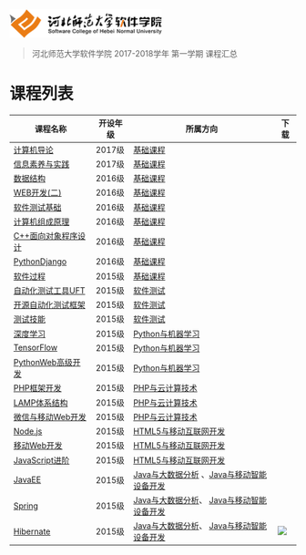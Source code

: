 <img src="./image/logo.png" height="50" /> 

> 河北师范大学软件学院 2017-2018学年 第一学期 课程汇总


# 课程列表

|课程名称|开设年级|所属方向|下载|
|-------|-------|-------|-------|
|[计算机导论](https://github.com/edu2act/2017-2018_1st_ComputerIntroduction)|2017级|[基础课程](./基础课程/)| |
|[信息素养与实践](https://github.com/edu2act/2017-2018_1st_Informationliteracy1)|2017级|[基础课程](./基础课程/)| |
|[数据结构](https://github.com/edu2act/2017-2018_1st_DataStructure)|2016级|[基础课程](./基础课程/)| |
|[WEB开发(二)](https://github.com/edu2act/2017-2018_1st_web2)|2016级|[基础课程](./基础课程/)| |
|[软件测试基础](https://github.com/edu2act/2017-2018_1st_Foundation-Software-Tesing)|2016级|[基础课程](./基础课程/)| |
|[计算机组成原理](https://github.com/edu2act/2017-2018_1st_ComputerOrganization)|2016级|[基础课程](./基础课程/)| |
|[C++面向对象程序设计](https://github.com/edu2act/2017-2018_1st_CPP)|2016级|[基础课程](./基础课程/)| |
|[PythonDjango](https://github.com/edu2act/2017-2018_1st_PythonDjango)|2016级|[基础课程](./基础课程/)| |
|[软件过程](https://github.com/edu2act/2017-2018_1st_softwarprocess)|2015级|[基础课程](./基础课程/)| |
|[自动化测试工具UFT](https://github.com/edu2act/2017-2018_1st_UFT)|2015级|[软件测试](./软件测试/)| |
|[开源自动化测试框架](https://github.com/edu2act/2017-2018_1st_WebDriver)|2015级|[软件测试](./软件测试/)| |
|[测试技能](https://github.com/edu2act/2017-2018_1st_Testing-technique)|2015级|[软件测试](./软件测试/)| |
|[深度学习](https://github.com/edu2act/2017-2018_1st_DeepLearning)|2015级|[Python与机器学习](./Python与机器学习/)| |
|[TensorFlow](https://github.com/edu2act/2017-2018_1st_TensorFlow)|2015级|[Python与机器学习](./Python与机器学习/)| |
|[PythonWeb高级开发](https://github.com/edu2act/2017-2018_1st_Python_Web)|2015级|[Python与机器学习](./Python与机器学习/)| |
|[PHP框架开发](https://github.com/edu2act/2017-2018_1st_PHP-Framework-Development)|2015级|[PHP与云计算技术](./PHP与云计算技术/)| |
|[LAMP体系结构](https://github.com/edu2act/2017-2018_1st_LAMP)|2015级|[PHP与云计算技术](./PHP与云计算技术/)| |
|[微信与移动Web开发](https://github.com/edu2act/2017-2018_1st_Wechat_Web_Programming)|2015级|[PHP与云计算技术](./PHP与云计算技术/)| |
|[Node.js](https://github.com/edu2act/2017-2018_1st_node.js)|2015级|[HTML5与移动互联网开发](./HTML5与移动互联网开发)| |
|[移动Web开发](https://github.com/edu2act/2017-2018_1st_MobileWeb)|2015级|[HTML5与移动互联网开发](./HTML5与移动互联网开发)| |
|[JavaScript进阶](https://github.com/edu2act/2017-2018_1st_JavaScript-Advanced)|2015级|[HTML5与移动互联网开发](./HTML5与移动互联网开发)| |
|[JavaEE](https://github.com/edu2act/2017-2018_1st_JavaEE)|2015级|[Java与大数据分析](./Java与大数据分析/) 、[Java与移动智能设备开发](./Java与移动智能设备开发)| |
|[Spring](https://github.com/edu2act/2017-2018_1st_Spring)|2015级|[Java与大数据分析](./Java与大数据分析/)、 [Java与移动智能设备开发](./Java与移动智能设备开发)| |
|[Hibernate](https://github.com/edu2act/course-hibernate/tree/2017-2018-1st)|2015级|[Java与大数据分析](./Java与大数据分析/)、 [Java与移动智能设备开发](./Java与移动智能设备开发)|[<img src="./mage/download.png" height="15" />](https://github.com/edu2act/course-hibernate/releases/tag/2017-2018-1st)|



<!--
- Java与大数据分析
- HTML5与移动互联网开发
- Java与移动智能设备开发
- PHP与云计算技术
- Python与机器学习
- 软件测试
-->